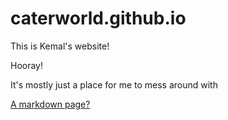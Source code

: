 # caterworld.github.io

This is Kemal's website!

Hooray!

It's mostly just a place for me to mess around with 

[A markdown page?](testmark)